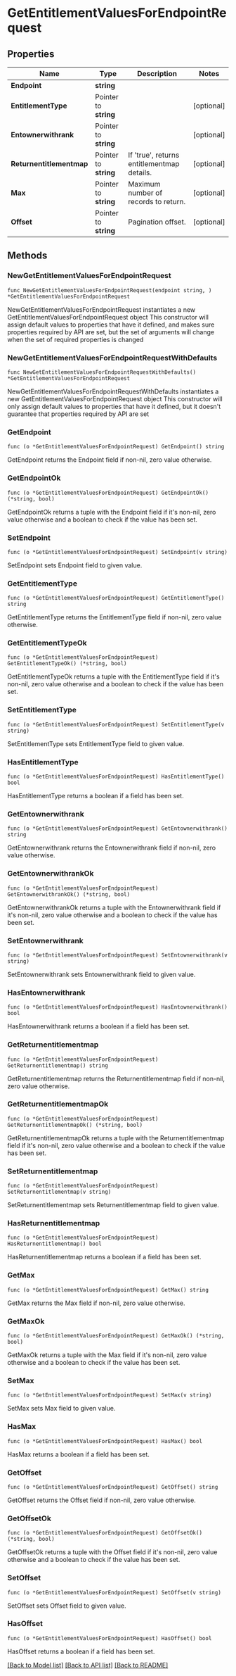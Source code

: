 # GetEntitlementValuesForEndpointRequest

## Properties

Name | Type | Description | Notes
------------ | ------------- | ------------- | -------------
**Endpoint** | **string** |  | 
**EntitlementType** | Pointer to **string** |  | [optional] 
**Entownerwithrank** | Pointer to **string** |  | [optional] 
**Returnentitlementmap** | Pointer to **string** | If &#39;true&#39;, returns entitlementmap details. | [optional] 
**Max** | Pointer to **string** | Maximum number of records to return. | [optional] 
**Offset** | Pointer to **string** | Pagination offset. | [optional] 

## Methods

### NewGetEntitlementValuesForEndpointRequest

`func NewGetEntitlementValuesForEndpointRequest(endpoint string, ) *GetEntitlementValuesForEndpointRequest`

NewGetEntitlementValuesForEndpointRequest instantiates a new GetEntitlementValuesForEndpointRequest object
This constructor will assign default values to properties that have it defined,
and makes sure properties required by API are set, but the set of arguments
will change when the set of required properties is changed

### NewGetEntitlementValuesForEndpointRequestWithDefaults

`func NewGetEntitlementValuesForEndpointRequestWithDefaults() *GetEntitlementValuesForEndpointRequest`

NewGetEntitlementValuesForEndpointRequestWithDefaults instantiates a new GetEntitlementValuesForEndpointRequest object
This constructor will only assign default values to properties that have it defined,
but it doesn't guarantee that properties required by API are set

### GetEndpoint

`func (o *GetEntitlementValuesForEndpointRequest) GetEndpoint() string`

GetEndpoint returns the Endpoint field if non-nil, zero value otherwise.

### GetEndpointOk

`func (o *GetEntitlementValuesForEndpointRequest) GetEndpointOk() (*string, bool)`

GetEndpointOk returns a tuple with the Endpoint field if it's non-nil, zero value otherwise
and a boolean to check if the value has been set.

### SetEndpoint

`func (o *GetEntitlementValuesForEndpointRequest) SetEndpoint(v string)`

SetEndpoint sets Endpoint field to given value.


### GetEntitlementType

`func (o *GetEntitlementValuesForEndpointRequest) GetEntitlementType() string`

GetEntitlementType returns the EntitlementType field if non-nil, zero value otherwise.

### GetEntitlementTypeOk

`func (o *GetEntitlementValuesForEndpointRequest) GetEntitlementTypeOk() (*string, bool)`

GetEntitlementTypeOk returns a tuple with the EntitlementType field if it's non-nil, zero value otherwise
and a boolean to check if the value has been set.

### SetEntitlementType

`func (o *GetEntitlementValuesForEndpointRequest) SetEntitlementType(v string)`

SetEntitlementType sets EntitlementType field to given value.

### HasEntitlementType

`func (o *GetEntitlementValuesForEndpointRequest) HasEntitlementType() bool`

HasEntitlementType returns a boolean if a field has been set.

### GetEntownerwithrank

`func (o *GetEntitlementValuesForEndpointRequest) GetEntownerwithrank() string`

GetEntownerwithrank returns the Entownerwithrank field if non-nil, zero value otherwise.

### GetEntownerwithrankOk

`func (o *GetEntitlementValuesForEndpointRequest) GetEntownerwithrankOk() (*string, bool)`

GetEntownerwithrankOk returns a tuple with the Entownerwithrank field if it's non-nil, zero value otherwise
and a boolean to check if the value has been set.

### SetEntownerwithrank

`func (o *GetEntitlementValuesForEndpointRequest) SetEntownerwithrank(v string)`

SetEntownerwithrank sets Entownerwithrank field to given value.

### HasEntownerwithrank

`func (o *GetEntitlementValuesForEndpointRequest) HasEntownerwithrank() bool`

HasEntownerwithrank returns a boolean if a field has been set.

### GetReturnentitlementmap

`func (o *GetEntitlementValuesForEndpointRequest) GetReturnentitlementmap() string`

GetReturnentitlementmap returns the Returnentitlementmap field if non-nil, zero value otherwise.

### GetReturnentitlementmapOk

`func (o *GetEntitlementValuesForEndpointRequest) GetReturnentitlementmapOk() (*string, bool)`

GetReturnentitlementmapOk returns a tuple with the Returnentitlementmap field if it's non-nil, zero value otherwise
and a boolean to check if the value has been set.

### SetReturnentitlementmap

`func (o *GetEntitlementValuesForEndpointRequest) SetReturnentitlementmap(v string)`

SetReturnentitlementmap sets Returnentitlementmap field to given value.

### HasReturnentitlementmap

`func (o *GetEntitlementValuesForEndpointRequest) HasReturnentitlementmap() bool`

HasReturnentitlementmap returns a boolean if a field has been set.

### GetMax

`func (o *GetEntitlementValuesForEndpointRequest) GetMax() string`

GetMax returns the Max field if non-nil, zero value otherwise.

### GetMaxOk

`func (o *GetEntitlementValuesForEndpointRequest) GetMaxOk() (*string, bool)`

GetMaxOk returns a tuple with the Max field if it's non-nil, zero value otherwise
and a boolean to check if the value has been set.

### SetMax

`func (o *GetEntitlementValuesForEndpointRequest) SetMax(v string)`

SetMax sets Max field to given value.

### HasMax

`func (o *GetEntitlementValuesForEndpointRequest) HasMax() bool`

HasMax returns a boolean if a field has been set.

### GetOffset

`func (o *GetEntitlementValuesForEndpointRequest) GetOffset() string`

GetOffset returns the Offset field if non-nil, zero value otherwise.

### GetOffsetOk

`func (o *GetEntitlementValuesForEndpointRequest) GetOffsetOk() (*string, bool)`

GetOffsetOk returns a tuple with the Offset field if it's non-nil, zero value otherwise
and a boolean to check if the value has been set.

### SetOffset

`func (o *GetEntitlementValuesForEndpointRequest) SetOffset(v string)`

SetOffset sets Offset field to given value.

### HasOffset

`func (o *GetEntitlementValuesForEndpointRequest) HasOffset() bool`

HasOffset returns a boolean if a field has been set.


[[Back to Model list]](../README.md#documentation-for-models) [[Back to API list]](../README.md#documentation-for-api-endpoints) [[Back to README]](../README.md)


